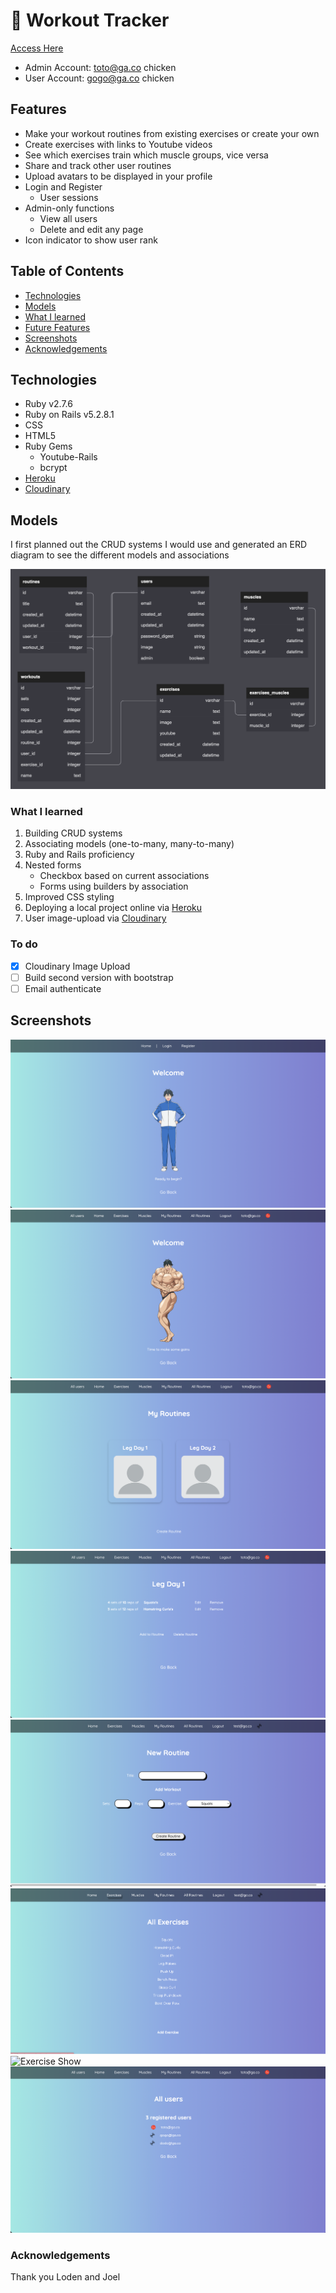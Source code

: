 # :muscle: Workout Tracker
[Access Here](http://jc197-workout-tracker.herokuapp.com/)
- Admin Account: toto@ga.co chicken
- User Account: gogo@ga.co chicken
## Features
- Make your workout routines from existing exercises or create your own
- Create exercises with links to Youtube videos
- See which exercises train which muscle groups, vice versa
- Share and track other user routines
- Upload avatars to be displayed in your profile
- Login and Register
    - User sessions
- Admin-only functions
    - View all users
    - Delete and edit any page
- Icon indicator to show user rank

## Table of Contents
- [Technologies](#Technologies)
- [Models](#Models)
- [What I learned](#What-I-learned)
- [Future Features](#To-do)
- [Screenshots](#Screenshots)
- [Acknowledgements](#Acknowledgements)

## Technologies
- Ruby v2.7.6
- Ruby on Rails v5.2.8.1
- CSS
- HTML5
- Ruby Gems
    - Youtube-Rails
    - bcrypt
- [Heroku](https://www.heroku.com/)
- [Cloudinary](https://cloudinary.com/)

## Models
I first planned out the CRUD systems I would use and generated an ERD diagram to see the different models and associations

![ERD Diagram](/app/assets/images/ERD.png)

### What I learned
1. Building CRUD systems
2. Associating models (one-to-many, many-to-many)
3. Ruby and Rails proficiency
4. Nested forms
    - Checkbox based on current associations
    - Forms using builders by association
5. Improved CSS styling
6. Deploying a local project online via [Heroku](https://www.heroku.com/)
7. User image-upload via [Cloudinary](https://cloudinary.com/)

### To do
- [x] Cloudinary Image Upload
- [ ] Build second version with bootstrap
- [ ] Email authenticate

## Screenshots
![Homepage](/app/assets/images/Homepage.png)
![Homepage(Logged-In](/app/assets/images/LoggedIn.png)
![All Routines](/app/assets/images/Myroutines.png)
![Routine List](/app/assets/images/Routinelist.png)
![Create Routine](/app/assets/images/Createroutine.png)
![Exercise List](/app/assets/images/Exerciselist.png)
![Exercise Show](/app/assets/images/Exerciseshow.png)
![Admin Users](/app/assets/images/Allusers.png)

### Acknowledgements
Thank you Loden and Joel
